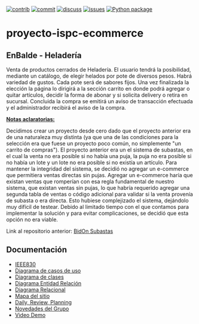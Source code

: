 [![contrib][contrib-img]][contrib-url]
[![commit][commit-img]][commit-url]
[![discuss][discuss-img]][discuss-url]
[![issues][issues-img]][issues-url]
[![Python package][pipeline-img]][pipeline-url]

# proyecto-ispc-ecommerce

## EnBalde - Heladería

Venta de productos cerrados de Heladería. El usuario tendrá la posibilidad, mediante un catálogo, de elegir helados por pote de diversos pesos. Habrá variedad de gustos. Cada pote será de sabores fijos. Una vez finalizada la elección la página lo dirigirá a la sección carrito en donde podrá agregar o quitar artículos, decidir la forma de abonar y si solicita delivery o retira en sucursal. Concluida la compra se emitirá un aviso de transacción efectuada y el administrador recibirá el aviso de la compra.

**[Notas aclaratorias:](https://github.com/NataliaAlvarezIspc/proyecto-ispc-ecommerce/wiki/Notas-aclaratorias)**

Decidimos crear un proyecto desde cero dado que el proyecto anterior era de una naturaleza muy distinta (ya que una de las condiciones para la selección era que fuese un proyecto poco común, no simplemente "un carrito de compras"). 
El proyecto anterior era un el sistema de subastas, en el cual la venta no era posible si no había una puja, la puja no era posible si no había un lote y un lote no era posible si no existía un artículo.  Para mantener la integridad del sistema, se decidió no agregar un e-commerce que permitiera ventas directas sin pujas. Agregar un e-commerce haría que existan ventas que romperían con esa regla fundamental de nuestro sistema, que existan ventas sin pujas, lo que habría requerido agregar una segunda tabla de ventas o código adicional para validar si la venta provenía de subasta o era directa. Esto hubiese complejizado el sistema, dejándolo muy difícil de testear. Debido al limitado tiempo con el que contamos para implementar la solución y para evitar complicaciones, se decidió que esta opción no era viable.

Link al repositorio anterior: [BidOn Subastas](https://github.com/rpgrca/proyecto-ispc-fullstack)

## Documentación

* [IEEE830](https://github.com/NataliaAlvarezIspc/proyecto-ispc-ecommerce/wiki/IEEE830)
* [Diagrama de casos de uso](https://github.com/NataliaAlvarezIspc/proyecto-ispc-ecommerce/wiki/Diagrama-de-Casos-de-Uso)
* [Diagrama de clases](https://github.com/NataliaAlvarezIspc/proyecto-ispc-ecommerce/wiki/Diagrama-de-clases)
* [Diagrama Entidad Relación](https://github.com/NataliaAlvarezIspc/proyecto-ispc-ecommerce/wiki/Diagrama-Entidad-Relaci%C3%B3n)
* [Diagrama Relacional](https://github.com/NataliaAlvarezIspc/proyecto-ispc-ecommerce/wiki/Diagrama-Relacional)
* [Mapa del sitio](https://github.com/NataliaAlvarezIspc/proyecto-ispc-ecommerce/wiki/Mapa-del-sitio)
* [Daily, Review, Planning](https://github.com/NataliaAlvarezIspc/proyecto-ispc-ecommerce/discussions)
* [Novedades del Grupo](https://github.com/NataliaAlvarezIspc/proyecto-ispc-ecommerce/wiki/Novedades-del-grupo)
* [Video Demo](https://www.youtube.com/watch?v=t3DCGW4qhqg)

[commit-img]: https://img.shields.io/github/commit-activity/w/NataliaAlvarezIspc/proyecto-ispc-ecommerce/dev
[commit-url]: https://github.com/NataliaAlvarezIspc/proyecto-ispc-ecommerce/graphs/code-frequency
[contrib-img]: https://img.shields.io/github/contributors/NataliaAlvarezIspc/proyecto-ispc-ecommerce
[contrib-url]: https://github.com/NataliaAlvarezIspc/proyecto-ispc-ecommerce/graphs/contributors
[issues-img]: https://img.shields.io/github/issues/NataliaAlvarezIspc/proyecto-ispc-ecommerce
[issues-url]: https://github.com/NataliaAlvarezIspc/proyecto-ispc-ecommerce/issues
[discuss-img]: https://img.shields.io/github/discussions/NataliaAlvarezIspc/proyecto-ispc-ecommerce
[discuss-url]: https://github.com/NataliaAlvarezIspc/proyecto-ispc-ecommerce/discussions
[pipeline-img]: https://github.com/NataliaAlvarezIspc/proyecto-ispc-ecommerce/actions/workflows/python.yml/badge.svg
[pipeline-url]: https://github.com/NataliaAlvarezIspc/proyecto-ispc-ecommerce/actions/workflows/python.yml
